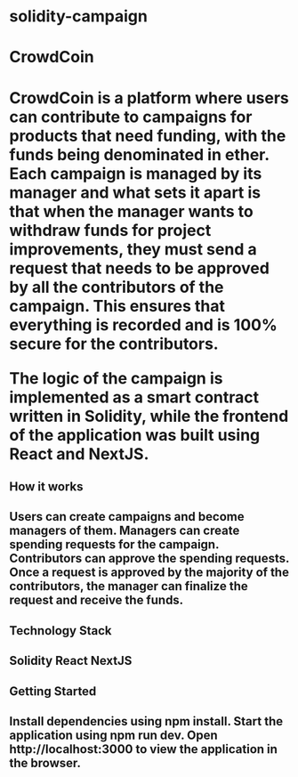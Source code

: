 # solidity-campaign

<h1>CrowdCoin<h1>

CrowdCoin is a platform where users can contribute to campaigns for products that need funding, with the funds being denominated in ether. Each campaign is managed by its manager and what sets it apart is that when the manager wants to withdraw funds for project improvements, they must send a request that needs to be approved by all the contributors of the campaign. This ensures that everything is recorded and is 100% secure for the contributors.

The logic of the campaign is implemented as a smart contract written in Solidity, while the frontend of the application was built using React and NextJS.

<h2>How it works<h2>
Users can create campaigns and become managers of them.
Managers can create spending requests for the campaign.
Contributors can approve the spending requests.
Once a request is approved by the majority of the contributors, the manager can finalize the request and receive the funds.

<h2>Technology Stack<h2>
Solidity
React
NextJS

<h2>Getting Started<h2>
Install dependencies using npm install.
Start the application using npm run dev.
Open http://localhost:3000 to view the application in the browser.
